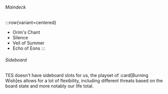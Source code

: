 ###### Maindeck

:::row{variant=centered}
- Orim's Chant
- Silence
- Veil of Summer
- Echo of Eons
:::

###### Sideboard

TES doesn't have sideboard slots for us, the playset of :card[Burning Wish]es
allows for a lot of flexibility, including different threats based on the board
state and more notably our life total.
